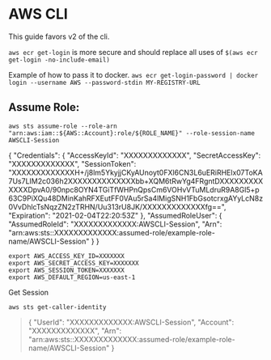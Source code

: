 # AWS CLI

This guide favors v2 of the cli.

`aws ecr get-login` is more secure and should replace all uses of `$(aws ecr get-login -no-include-email)`

Example of how to pass it to docker.
`aws ecr get-login-password | docker login --username AWS --password-stdin MY-REGISTRY-URL`

## Assume Role:

`aws sts assume-role --role-arn "arn:aws:iam::${AWS::Account}:role/${ROLE_NAME}" --role-session-name AWSCLI-Session`

{
    "Credentials": {
        "AccessKeyId": "XXXXXXXXXXXXX",
        "SecretAccessKey": "XXXXXXXXXXXXX",
        "SessionToken": "XXXXXXXXXXXXXH+/j8lm5YkyjjCKyAUnoyt0FXl6CN3L6uERiRHElx07ToKA7Us7LIM2c036h2XXXXXXXXXXXXXXbb+XQM6tRwYg4FRgntDXXXXXXXXXXXXXDpvA0/90npc8OYN4TGiTfWHPnQpsCm6VOHvVTuMLdruR9A8Gl5+p63C9PiXQu48DMinKahRFXEutFF0VAu5rSa4lMigSNH1FbGsotcrxgAYyLcN8z0VvDhlcTsNqzZN2zTRHN/Uu313rU8JK/XXXXXXXXXXXXXfg==",
        "Expiration": "2021-02-04T22:20:53Z"
    },
    "AssumedRoleUser": {
        "AssumedRoleId": "XXXXXXXXXXXXX:AWSCLI-Session",
        "Arn": "arn:aws:sts::XXXXXXXXXXXXX:assumed-role/example-role-name/AWSCLI-Session"
    }
}

```
export AWS_ACCESS_KEY_ID=XXXXXXX
export AWS_SECRET_ACCESS_KEY=XXXXXXX
export AWS_SESSION_TOKEN=XXXXXXX
export AWS_DEFAULT_REGION=us-east-1
```

Get Session 

`aws sts get-caller-identity`

>{
>    "UserId": "XXXXXXXXXXXXX:AWSCLI-Session",
>    "Account": "XXXXXXXXXXXXX",
>    "Arn": "arn:aws:sts::XXXXXXXXXXXXX:assumed-role/example-role-name/AWSCLI-Session"
>}
